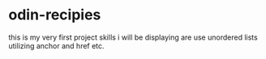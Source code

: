 # odin-recipies 
this is my very first project 
skills i will be displaying are use unordered lists 
utilizing anchor and href etc. 